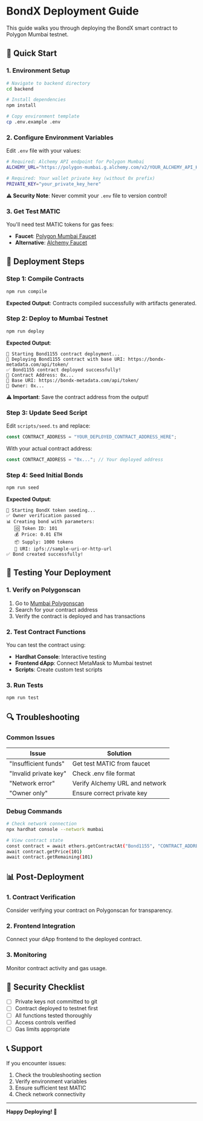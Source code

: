 # BondX Deployment Guide

This guide walks you through deploying the BondX smart contract to Polygon Mumbai testnet.

## 🚀 Quick Start

### 1. Environment Setup

```bash
# Navigate to backend directory
cd backend

# Install dependencies
npm install

# Copy environment template
cp .env.example .env
```

### 2. Configure Environment Variables

Edit `.env` file with your values:

```bash
# Required: Alchemy API endpoint for Polygon Mumbai
ALCHEMY_URL="https://polygon-mumbai.g.alchemy.com/v2/YOUR_ALCHEMY_API_KEY"

# Required: Your wallet private key (without 0x prefix)
PRIVATE_KEY="your_private_key_here"
```

**⚠️ Security Note**: Never commit your `.env` file to version control!

### 3. Get Test MATIC

You'll need test MATIC tokens for gas fees:
- **Faucet**: [Polygon Mumbai Faucet](https://faucet.polygon.technology/)
- **Alternative**: [Alchemy Faucet](https://mumbaifaucet.com/)

## 🔧 Deployment Steps

### Step 1: Compile Contracts

```bash
npm run compile
```

**Expected Output**: Contracts compiled successfully with artifacts generated.

### Step 2: Deploy to Mumbai Testnet

```bash
npm run deploy
```

**Expected Output**:
```
🚀 Starting Bond1155 contract deployment...
📝 Deploying Bond1155 contract with base URI: https://bondx-metadata.com/api/token/
✅ Bond1155 contract deployed successfully!
📍 Contract Address: 0x...
🔗 Base URI: https://bondx-metadata.com/api/token/
👤 Owner: 0x...
```

**⚠️ Important**: Save the contract address from the output!

### Step 3: Update Seed Script

Edit `scripts/seed.ts` and replace:
```typescript
const CONTRACT_ADDRESS = "YOUR_DEPLOYED_CONTRACT_ADDRESS_HERE";
```

With your actual contract address:
```typescript
const CONTRACT_ADDRESS = "0x..."; // Your deployed address
```

### Step 4: Seed Initial Bonds

```bash
npm run seed
```

**Expected Output**:
```
🌱 Starting BondX token seeding...
✅ Owner verification passed
📊 Creating bond with parameters:
   🆔 Token ID: 101
   💰 Price: 0.01 ETH
   📦 Supply: 1000 tokens
   🔗 URI: ipfs://sample-uri-or-http-url
✅ Bond created successfully!
```

## 🧪 Testing Your Deployment

### 1. Verify on Polygonscan

1. Go to [Mumbai Polygonscan](https://mumbai.polygonscan.com/)
2. Search for your contract address
3. Verify the contract is deployed and has transactions

### 2. Test Contract Functions

You can test the contract using:
- **Hardhat Console**: Interactive testing
- **Frontend dApp**: Connect MetaMask to Mumbai testnet
- **Scripts**: Create custom test scripts

### 3. Run Tests

```bash
npm run test
```

## 🔍 Troubleshooting

### Common Issues

| Issue | Solution |
|-------|----------|
| "Insufficient funds" | Get test MATIC from faucet |
| "Invalid private key" | Check .env file format |
| "Network error" | Verify Alchemy URL and network |
| "Owner only" | Ensure correct private key |

### Debug Commands

```bash
# Check network connection
npx hardhat console --network mumbai

# View contract state
const contract = await ethers.getContractAt("Bond1155", "CONTRACT_ADDRESS")
await contract.getPrice(101)
await contract.getRemaining(101)
```

## 📊 Post-Deployment

### 1. Contract Verification

Consider verifying your contract on Polygonscan for transparency.

### 2. Frontend Integration

Connect your dApp frontend to the deployed contract.

### 3. Monitoring

Monitor contract activity and gas usage.

## 🚨 Security Checklist

- [ ] Private keys not committed to git
- [ ] Contract deployed to testnet first
- [ ] All functions tested thoroughly
- [ ] Access controls verified
- [ ] Gas limits appropriate

## 📞 Support

If you encounter issues:
1. Check the troubleshooting section
2. Verify environment variables
3. Ensure sufficient test MATIC
4. Check network connectivity

---

**Happy Deploying! 🎉**
